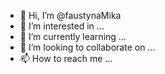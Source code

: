- 👋 Hi, I’m @faustynaMika
- 👀 I’m interested in ...
- 🌱 I’m currently learning ...
- 💞️ I’m looking to collaborate on ...
- 📫 How to reach me ...

<!---
faustynaMika/faustynaMika is a ✨ special ✨ repository because its `README.md` (this file) appears on your GitHub profile.
You can click the Preview link to take a look at your changes.
--->
